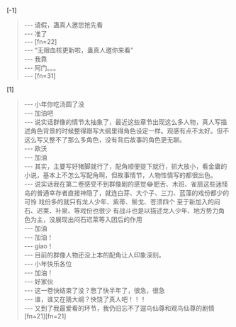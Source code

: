 
[-1] 
>--- 请假，蛊真人邀您抢先看<br>
>--- 准了<br>
>--- [fn=22]<br>
>--- “无限血核更新啦，蛊真人邀你来看”<br>
>--- 我靠<br>
>--- 阿门。。。<br>
>--- [fn=31]<br>

[1] 
>--- 小年你吃汤圆了没<br>
>--- 加油吧<br>
>--- 说实话群像的情节太抽象了，最近这些章节出现这么多人物，真人写描述角色背景的时候整得跟写大纲里得角色设定一样。观感有点不太好。但不这么写又整不了那么多角色，没有背后故事的角色更无聊。<br>
>--- 欧沃<br>
>--- 加油<br>
>--- 其实，主要写好猪脚就行了，配角顺便提下就行，抓大放小，看金庸的小说，基本上不怎么写配角啊，但故事情节，人物性情写的都很出色。<br>
>--- 说实话我在第二卷感受不到群像剧的感觉😂肥舌、木班、雀扇这些迷怪岛的普通幸存者直接神隐了，就连白芽、大个子、三刀、蓝藻的戏份都少的可怜
戏份多的就只有龙人少年、紫蒂、鬃戈、苍须四个
至于新加入的闷石、迟莱、补泉、等戏份也很少
有战斗也是以描述龙人少年、地方势力角色为主，没展现出闷石迟莱等入团后的作用<br>
>--- 加油<br>
>--- 加油！<br>
>--- giao！<br>
>--- 目前的群像人物还没上本的配角让人印象深刻。<br>
>--- 小年快乐各位<br>
>--- 加油！<br>
>--- 好家伙<br>
>--- 这一卷快结束了没？憋了快半年了，很急，很急<br>
>--- 谁，谁又在猜大纲？快饶了真人吧！！！<br>
>--- 又到了我最爱看的环节，我仍旧忘不了遛鸟仙尊和观鸟仙尊的剧情[fn=21][fn=21]<br>
